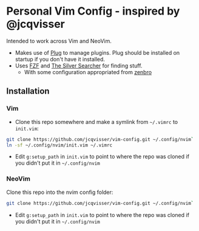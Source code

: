 # Personal Vim Config - inspired by @jcqvisser

Intended to work across Vim and NeoVim.
- Makes use of [Plug](https://github.com/junegunn/vim-plug) to manage plugins. Plug should be installed on startup if you don't have it installed.
- Uses [FZF](https://github.com/junegunn/fzf) and [The Silver Searcher](https://github.com/ggreer/the_silver_searcher) for finding stuff.
  - With some configuration appropriated from [zenbro](https://github.com/zenbro/dotfiles/blob/master/.nvimrc)

## Installation
### Vim
- Clone this repo somewhere and make a symlink from `~/.vimrc` to `init.vim`:
``` sh
git clone https://github.com/jcqvisser/vim-config.git ~/.config/nvim`
ln -sf ~/.config/nvim/init.vim ~/.vimrc
```
- Edit `g:setup_path` in `init.vim` to point to where the repo was cloned if you didn't put it in `~/.config/nvim`

### NeoVim
Clone this repo into the nvim config folder:
``` sh
git clone https://github.com/jcqvisser/vim-config.git ~/.config/nvim`
```
- Edit `g:setup_path` in `init.vim` to point to where the repo was cloned if you didn't put it in `~/.config/nvim`

